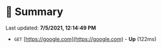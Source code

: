 # 📖 Summary
Last updated: **7/5/2021, 12:14:49 PM**

- `GET` [https://google.com](https://google.com) - **Up** (122ms)

